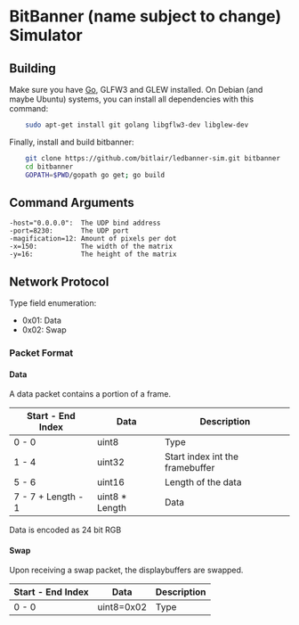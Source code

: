 BitBanner (name subject to change) Simulator
============================================

## Building

Make sure you have [Go](http://golang.org/dl), GLFW3 and GLEW installed.
On Debian (and maybe Ubuntu) systems, you can install all dependencies with this command:
```sh
	sudo apt-get install git golang libgflw3-dev libglew-dev
```

Finally, install and build bitbanner:
```sh
	git clone https://github.com/bitlair/ledbanner-sim.git bitbanner
	cd bitbanner
	GOPATH=$PWD/gopath go get; go build
```

## Command Arguments

	-host="0.0.0.0":  The UDP bind address
	-port=8230:       The UDP port
	-magification=12: Amount of pixels per dot
	-x=150:           The width of the matrix
	-y=16:            The height of the matrix

## Network Protocol

Type field enumeration:
* 0x01: Data
* 0x02: Swap

### Packet Format

#### Data
A data packet contains a portion of a frame.

| Start - End Index  | Data           | Description                     |
| ------------------ | -------------- | ------------------------------- |
| 0 - 0              | uint8          | Type                            |
| 1 - 4              | uint32         | Start index int the framebuffer |
| 5 - 6              | uint16         | Length of the data              |
| 7 - 7 + Length - 1 | uint8 * Length | Data                            |

Data is encoded as 24 bit RGB

#### Swap
Upon receiving a swap packet, the displaybuffers are swapped.

| Start - End Index | Data       | Description |
| ----------------- | ---------- | ----------- |
| 0 - 0             | uint8=0x02 | Type        |
